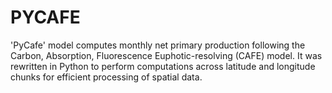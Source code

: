 # PYCAFE
'PyCafe' model computes monthly net primary production following the Carbon, Absorption, Fluorescence Euphotic-resolving (CAFE) model. It was rewritten in Python to perform computations across latitude and longitude chunks for efficient processing of spatial data.

